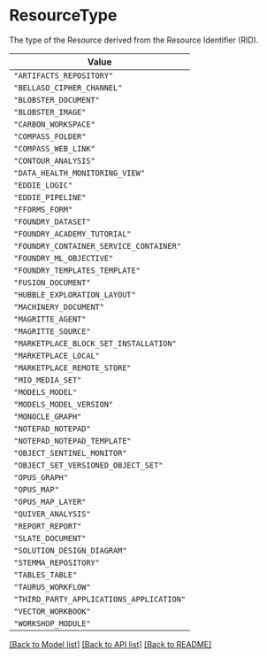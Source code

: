 # ResourceType

The type of the Resource derived from the Resource Identifier (RID).

| **Value** |
| --------- |
| `"ARTIFACTS_REPOSITORY"` |
| `"BELLASO_CIPHER_CHANNEL"` |
| `"BLOBSTER_DOCUMENT"` |
| `"BLOBSTER_IMAGE"` |
| `"CARBON_WORKSPACE"` |
| `"COMPASS_FOLDER"` |
| `"COMPASS_WEB_LINK"` |
| `"CONTOUR_ANALYSIS"` |
| `"DATA_HEALTH_MONITORING_VIEW"` |
| `"EDDIE_LOGIC"` |
| `"EDDIE_PIPELINE"` |
| `"FFORMS_FORM"` |
| `"FOUNDRY_DATASET"` |
| `"FOUNDRY_ACADEMY_TUTORIAL"` |
| `"FOUNDRY_CONTAINER_SERVICE_CONTAINER"` |
| `"FOUNDRY_ML_OBJECTIVE"` |
| `"FOUNDRY_TEMPLATES_TEMPLATE"` |
| `"FUSION_DOCUMENT"` |
| `"HUBBLE_EXPLORATION_LAYOUT"` |
| `"MACHINERY_DOCUMENT"` |
| `"MAGRITTE_AGENT"` |
| `"MAGRITTE_SOURCE"` |
| `"MARKETPLACE_BLOCK_SET_INSTALLATION"` |
| `"MARKETPLACE_LOCAL"` |
| `"MARKETPLACE_REMOTE_STORE"` |
| `"MIO_MEDIA_SET"` |
| `"MODELS_MODEL"` |
| `"MODELS_MODEL_VERSION"` |
| `"MONOCLE_GRAPH"` |
| `"NOTEPAD_NOTEPAD"` |
| `"NOTEPAD_NOTEPAD_TEMPLATE"` |
| `"OBJECT_SENTINEL_MONITOR"` |
| `"OBJECT_SET_VERSIONED_OBJECT_SET"` |
| `"OPUS_GRAPH"` |
| `"OPUS_MAP"` |
| `"OPUS_MAP_LAYER"` |
| `"QUIVER_ANALYSIS"` |
| `"REPORT_REPORT"` |
| `"SLATE_DOCUMENT"` |
| `"SOLUTION_DESIGN_DIAGRAM"` |
| `"STEMMA_REPOSITORY"` |
| `"TABLES_TABLE"` |
| `"TAURUS_WORKFLOW"` |
| `"THIRD_PARTY_APPLICATIONS_APPLICATION"` |
| `"VECTOR_WORKBOOK"` |
| `"WORKSHOP_MODULE"` |


[[Back to Model list]](../../../../README.md#models-v2-link) [[Back to API list]](../../../../README.md#apis-v2-link) [[Back to README]](../../../../README.md)
